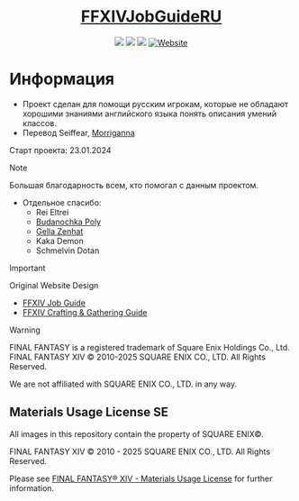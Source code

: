 <h1 align="center">
  <a href=https://ff14jobguide.ru>FFXIVJobGuideRU</a>
</h1>

<p align="center">
  <a href=LICENSE><img src="https://img.shields.io/github/license/Murakumo-JP/FFXIVJobGuideRU?style=for-the-badge"></a>
  <a href=><img src="https://img.shields.io/github/repo-size/Murakumo-JP/FFXIVJobGuideRU?style=for-the-badge"></a>
  <a href=https://github.com/Murakumo-JP/FFXIVJobGuideRU/pulls><img src="https://img.shields.io/github/issues-pr/Murakumo-JP/FFXIVJobGuideRU?style=for-the-badge"></a>
  <a href=https://ff14jobguide.ru><img alt="Website" src="https://img.shields.io/website?url=https%3A%2F%2Fff14jobguide.ru%2F&up_message=Online&style=for-the-badge"></a>
</p>

# Информация

* Проект сделан для помощи русским игрокам, которые не обладают хорошими знаниями английского языка понять описания умений классов.
* Перевод Seiffear, [Morriganna](https://github.com/Morriganna)

Старт проекта: 23.01.2024 

> [!NOTE]
> Большая благодарность всем, кто помогал с данным проектом.
> * Отдельное спасибо:
>   - Rei Eltrei
>   - [Budanochka Poly](https://www.twitch.tv/budan_poly)
>   - [Gella Zenhat](https://www.twitch.tv/gella_zenhat)
>   - Kaka Demon
>   - Schmelvin Dotan

> [!IMPORTANT]
>  Original Website Design
> - [FFXIV Job Guide](https://eu.finalfantasyxiv.com/jobguide/battle)
> - [FFXIV Crafting & Gathering Guide](https://eu.finalfantasyxiv.com/crafting_gathering_guide)

> [!WARNING]
> FINAL FANTASY is a registered trademark of Square Enix Holdings Co., Ltd. FINAL FANTASY XIV © 2010-2025 SQUARE ENIX CO., LTD. All Rights Reserved.
>
> We are not affiliated with SQUARE ENIX CO., LTD. in any way.

## Materials Usage License SE

All images in this repository contain the property of SQUARE ENIX©.

FINAL FANTASY XIV © 2010 - 2025 SQUARE ENIX CO., LTD. All Rights Reserved.

Please see [FINAL FANTASY® XIV - Materials Usage License](https://support.na.square-enix.com/rule.php?id=5382&tag=authc) for further information.
